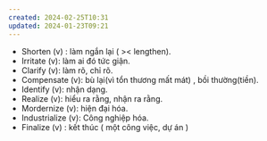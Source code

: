 ```yaml
---
created: 2024-02-25T10:31
updated: 2024-01-23T09:21
---
```

- Shorten (v) : làm ngắn lại ( >< lengthen).
- Irritate (v): làm ai đó tức giận.
- Clarify (v): làm rõ, chỉ rõ.
- Compensate (v): bù lại(vì tổn thương mất mát) , bồi thường(tiền).
- Identify (v): nhận dạng.
- Realize (v): hiểu ra rằng, nhận ra rằng.
- Mordernize (v): hiện đại hóa.
- Industrialize (v): Công nghiệp hóa.
- Finalize (v) : kết thúc ( một công việc, dự án )